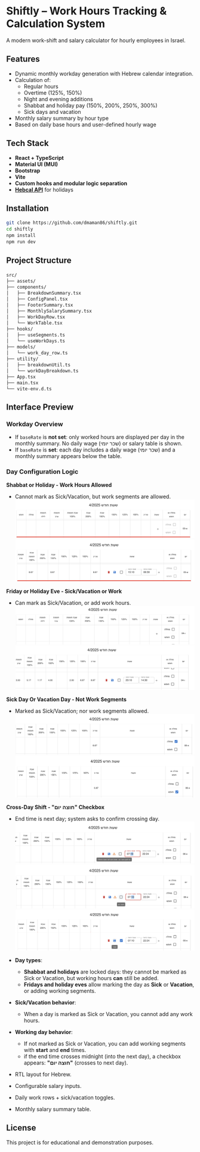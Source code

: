 # Shiftly – Work Hours Tracking & Calculation System

A modern work-shift and salary calculator for hourly employees in Israel.

## Features

- Dynamic monthly workday generation with Hebrew calendar integration.
- Calculation of:
  - Regular hours
  - Overtime (125%, 150%)
  - Night and evening additions
  - Shabbat and holiday pay (150%, 200%, 250%, 300%)
  - Sick days and vacation
- Monthly salary summary by hour type
- Based on daily base hours and user-defined hourly wage

## Tech Stack

- **React + TypeScript**
- **Material UI (MUI)**
- **Bootstrap**
- **Vite**
- **Custom hooks and modular logic separation**
- **[Hebcal API](https://www.hebcal.com/home/developer-apis)** for holidays

## Installation

```bash
git clone https://github.com/dmaman86/shiftly.git
cd shiftly
npm install
npm run dev
```

## Project Structure

```plaintext
src/
├── assets/
├── components/
│   ├── BreakdownSummary.tsx
│   ├── ConfigPanel.tsx
│   ├── FooterSummary.tsx
│   ├── MonthlySalarySummary.tsx
│   ├── WorkDayRow.tsx
│   └── WorkTable.tsx
├── hooks/
│   ├── useSegments.ts
│   └── useWorkDays.ts
├── models/
│   └── work_day_row.ts
├── utility/
│   ├── breakdownUtil.ts
│   └── workDayBreakdown.ts
├── App.tsx
├── main.tsx
└── vite-env.d.ts
```

## Interface Preview

### Workday Overview

- If `baseRate` is **not set**: only worked hours are displayed per day in the monthly summary. No daily wage (שכר יומי) or salary table is shown.
- If `baseRate` is **set**: each day includes a daily wage (שכר יומי) and a monthly summary appears below the table.

### Day Configuration Logic

**Shabbat or Holiday - Work Hours Allowed**

- Cannot mark as Sick/Vacation, but work segments are allowed.
  ![Shabbat Sick Vacation Example](./public/shabbat-sick-vacation.png)
  ![Shabbat Hours Example](./public/shabbat-hours.png)

**Friday or Holiday Eve - Sick/Vacation or Work**

- Can mark as Sick/Vacation, or add work hours.
  ![Friday Sick Vacation Example](./public/friday-sick-vacation.png)
  ![Friday Hours Example](./public/friday-hours.png)

**Sick Day Or Vacation Day - Not Work Segments**

- Marked as Sick/Vacation; nor work segments allowed.
  ![Sick Select Example](./public/sick-day-select.png)
  ![Vacation Select Example](./public/vacation-day-select.png)

**Cross-Day Shift - "חוצה יום" Checkbox**

- End time is next day; system asks to confirm crossing day.
  ![Cross Day Warning](./public/cross-day-warning.png)
  ![Cross Day Checkbox](./public/cross-day-checkbox.png)
  ![Cross Day](./public/shift-save.png)

- **Day types**:

  - **Shabbat and holidays** are locked days: they cannot be marked as Sick or Vacation, but working hours **can** still be added.
  - **Fridays and holiday eves** allow marking the day as **Sick** or **Vacation**, or adding working segments.

- **Sick/Vacation behavior**:

  - When a day is marked as Sick or Vacation, you cannot add any work hours.

- **Working day behavior**:

  - If not marked as Sick or Vacation, you can add working segments with **start** and **end** times.
  - if the end time crosses midnight (into the next day), a checkbox appears: **"חוצה יום"** (crosses to next day).

- RTL layout for Hebrew.
- Configurable salary inputs.
- Daily work rows + sick/vacation toggles.
- Monthly salary summary table.

## License

This project is for educational and demonstration purposes.
